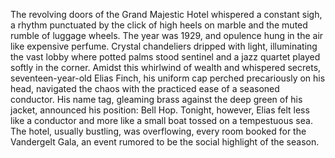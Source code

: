 The revolving doors of the Grand Majestic Hotel whispered a constant sigh, a rhythm punctuated by the click of high heels on marble and the muted rumble of luggage wheels.  The year was 1929, and opulence hung in the air like expensive perfume.  Crystal chandeliers dripped with light, illuminating the vast lobby where potted palms stood sentinel and a jazz quartet played softly in the corner.  Amidst this whirlwind of wealth and whispered secrets, seventeen-year-old Elias Finch, his uniform cap perched precariously on his head, navigated the chaos with the practiced ease of a seasoned conductor.  His name tag, gleaming brass against the deep green of his jacket, announced his position: Bell Hop.  Tonight, however, Elias felt less like a conductor and more like a small boat tossed on a tempestuous sea.  The hotel, usually bustling, was overflowing, every room booked for the Vandergelt Gala, an event rumored to be the social highlight of the season.
